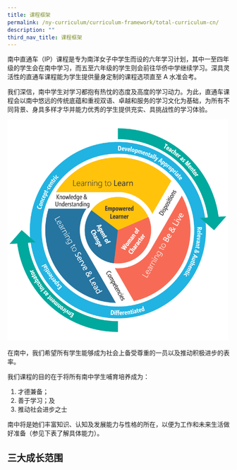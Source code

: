 ```yaml
---
title: 课程框架
permalink: /ny-curriculum/curriculum-framework/total-curriculum-cn/
description: ""
third_nav_title: 课程框架
---
```

南中直通车（IP）课程是专为南洋女子中学生而设的六年学习计划，其中一至四年级的学生会在南中学习，而五至六年级的学生则会前往华侨中学继续学习。深具灵活性的直通车课程能为学生提供量身定制的课程选项直至 A 水准会考。

我们深信，南中学生对学习都抱有热忱的态度及高度的学习动力。为此，直通车课程会以南中悠远的传统底蕴和重视双语、卓越和服务的学习文化为基础，为所有不同背景、身具多样才华并能力优秀的学生提供充实、具挑战性的学习体验。

<img src="/images/nygh-curriculum-framework-stationary.png" style="width:500px">

在南中，我们希望所有学生能够成为社会上备受尊重的一员以及推动积极进步的表率。

我们课程的目的在于将所有南中学生哺育培养成为：

1.  才德兼备；
2.  善于学习；及
3.  推动社会进步之士

南中将是她们丰富知识、认知及发展能力与性格的所在，以便为工作和未来生活做好准备（参见下表了解具体能力）。

## 三大成长范围